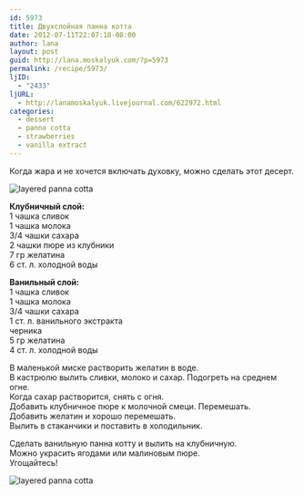 ```yaml
---
id: 5973
title: Двухслойная панна котта
date: 2012-07-11T22:07:18-08:00
author: lana
layout: post
guid: http://lana.moskalyuk.com/?p=5973
permalink: /recipe/5973/
ljID:
  - "2433"
ljURL:
  - http://lanamoskalyuk.livejournal.com/622972.html
categories:
  - dessert
  - panna cotta
  - strawberries
  - vanilla extract
---
```

Когда жара и не хочется включать духовку, можно сделать этот десерт.

![layered panna cotta](http://farm8.staticflickr.com/7119/7547946524_5d87834efa_c.jpg) 

**Клубничный слой:**  
1 чашка сливок  
1 чашка молока  
3/4 чашки сахара  
2 чашки пюре из клубники  
7 гр желатина  
6 ст. л. холодной воды

**Ванильный слой:**  
1 чашка сливок  
1 чашка молока  
3/4 чашки сахара  
1 ст. л. ванильного экстракта  
черника  
5 гр желатина  
4 ст. л. холодной воды

В маленькой миске растворить желатин в воде.  
В кастрюлю вылить сливки, молоко и сахар. Подогреть на среднем огне.  
Когда сахар растворится, снять с огня.  
Добавить клубничное пюре к молочной смеци. Перемешать.  
Добавить желатин и хорошо перемешать.  
Вылить в стаканчики и поставить в холодильник.

Сделать ванильную панна котту и вылить на клубничную.  
Можно украсить ягодами или малиновым пюре.  
Угощайтесь!

![layered panna cotta](http://farm8.staticflickr.com/7110/7547945200_7e5e727e35_c.jpg)